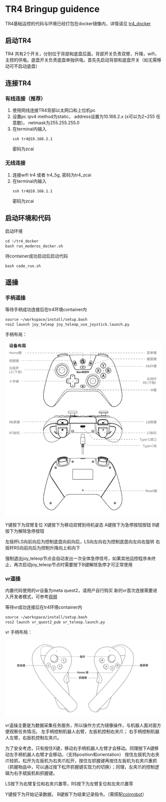 # TR4 Bringup guidence
TR4基础运控的代码与环境已经打包在docker镜像内，详情请见 [tr4_docker](https://github.com/ZhiChengAIR/tr4_docker)

## 启动TR4
TR4 共有2个开关，分别位于背部和底盘后面。背部开关负责双臂，升降，wifi，主控的供电。底盘开关负责底盘单独供电。首先先启动背部和底盘开关（如无需移动可不启动底盘）

## 连接TR4

### 有线连接（推荐）
1. 使用网线连接TR4背部以太网口和上位机pc
2. 设置pc ipv4 method为static， address设置为10.168.2.x (x可以为2~255 任意数)， netmask为255.255.255.0
3. 在terminal内输入
    ```
    ssh tr4@10.168.2.1
    ```
    密码为zcai

### 无线连接
1. 连接wifi tr4 或者 tr4_5g, 密码为tr4_zcai
2. 在terminal内输入
    ```
    ssh tr4@10.168.1.1
    ```
    密码为zcai

## 启动环境和代码
启动环境
```
cd ~/tr4_docker
bash run_moderos_docker.sh
```
待container成功启动后启动代码
```
bash code_run.sh
```

## 遥操
### 手柄遥操
等待手柄成功连接后在tr4环境container内
```
source ~/workspace/install/setup.bash
ros2 launch joy_teleop joy_teleop_use_joystick.launch.py
```
手柄布局：

![alt text](./assets/images/joy.png)

Y键按下为双臂复位
X键按下为移动双臂到待机姿态
A键按下为急停按钮按钮
B键按下为解除急停按钮

左摇杆LS向前向后为控制底盘向前向后，LS向左向右为控制底盘向左向右旋转
右摇杆RS向前向后为控制升降向上和向下

强制退出joy_teleop节点会自动发出一次全体急停信号，如果其他运控程序未终止，再次启动joy_teleop节点时需要按下B键解除急停才可正常使用
### vr遥操
内置代码使用的vr设备为meta quest2，请用户自行购买
新的vr首次连接需要进入开发者模式，可参考[视频](https://www.bilibili.com/video/BV1tX4y187zz/?spm_id_from=333.999.0.0&vd_source=451077bb19c9440fae9da6977a9dc885)

等待vr成功连接后在tr4环境container内
```
source ~/workspace/install/setup.bash
ros2 launch vr_quest2_pub vr_teleop.launch.py 
```
vr 手柄布局：

![alt text](./assets/images/vr_joy.png)

vr遥操主要是为数据采集任务服务，所以操作方式为镜像操作，与机器人面对面方便观察任务情况。
左手柄控制机器人右臂，左扳机控制右夹爪； 右手柄控制机器人左臂，右扳机控制左夹爪。

为了安全考虑，只有按住X键，移动右手柄机器人左臂才会移动。同理按下A键移动左手柄机器人右臂才会移动。（支持position和orientation）
按住左扳机为右夹爪轻抓，松开为左扳机为右夹爪松开，按住左抓握键再按住左扳机为右夹爪重抓（抓握物品中，可以通过按下松开抓握键实现力的切换）；同理，左夹爪的控制逻辑为右手斌扳机和抓握键。

LS按下为右臂复位和右夹爪置零，RS按下为左臂复位和左夹爪置零

Y键按下为开始记录数据， B键按下为结束记录指令。（需搭配[coinrobot](https://github.com/ZhiChengAIR/coinrobot_ros2)）




